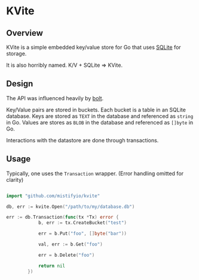 KVite
=====

## Overview ##

KVite is a simple embedded key/value store for Go that uses [SQLite](http://www.sqlite.org) for storage.

It is also horribly named. K/V + SQLite => KVite.


## Design ##

The API was influenced heavily by [bolt](https://github.com/boltdb/bolt/).

Key/Value pairs are stored in buckets.  Each bucket is a table in an SQLite database.  Keys are stored as `TEXT` in the database and referenced as `string` in Go.  Values are stores as `BLOB` in the database and referenced as `[]byte` in Go.

Interactions with the datastore are done through transactions.

## Usage ##

Typically, one uses the `Transaction` wrapper. (Error handling omitted for clarity)

```go

import "github.com/mistifyio/kvite"

db, err := kvite.Open("/path/to/my/database.db")

err := db.Transaction(func(tx *Tx) error {
            b, err := tx.CreateBucket("test")

            err = b.Put("foo", []byte("bar"))

            val, err := b.Get("foo")

            err = b.Delete("foo")

            return nil
        })


```


